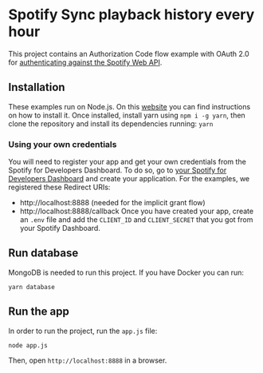 # Spotify Sync playback history every hour
This project contains an Authorization Code flow example with OAuth 2.0 for [authenticating against the Spotify Web API](https://developer.spotify.com/web-api/authorization-guide/).

## Installation
These examples run on Node.js. On this [website](http://www.nodejs.org/) you can find instructions on how to install it.
Once installed, install yarn using `npm i -g yarn`, then clone the repository and install its dependencies running: `yarn`

### Using your own credentials
You will need to register your app and get your own credentials from the Spotify for Developers Dashboard. To do so, go to [your Spotify for Developers Dashboard](https://developer.spotify.com/dashboard) and create your application. For the examples, we registered these Redirect URIs:
* http://localhost:8888 (needed for the implicit grant flow)
* http://localhost:8888/callback
Once you have created your app, create an `.env` file and add the `CLIENT_ID` and `CLIENT_SECRET` that you got from your Spotify Dashboard.

## Run database
MongoDB is needed to run this project. If you have Docker you can run:
```shell
yarn database
```

## Run the app
In order to run the project, run the `app.js` file:
```shell
node app.js
```

Then, open `http://localhost:8888` in a browser.
